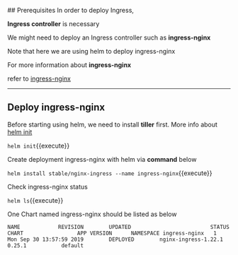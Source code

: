 ## Prerequisites
In order to deploy Ingress,

**Ingress controller** is necessary

We might need to deploy an Ingress controller such as **ingress-nginx**

Note that here we are using helm to deploy ingress-nginx

For more information about **ingress-nginx**

refer to [ingress-nginx](https://github.com/kubernetes/ingress-nginx/blob/master/docs/deploy/index.md#using-helm)

---
## Deploy ingress-nginx
Before starting using helm, we need to install **tiller** first.
More info about [helm init](https://helm.sh/docs/install/)

`helm init`{{execute}}

Create deployment ingress-nginx with helm via **command** below

`helm install stable/nginx-ingress --name ingress-nginx`{{execute}}

Check ingress-nginx status

`helm ls`{{execute}}

One Chart named ingress-nginx should be listed as below

`
NAME            REVISION        UPDATED                         STATUS          CHART                 APP VERSION      NAMESPACE
ingress-nginx   1               Mon Sep 30 13:57:59 2019        DEPLOYED        nginx-ingress-1.22.1  0.25.1           default
`